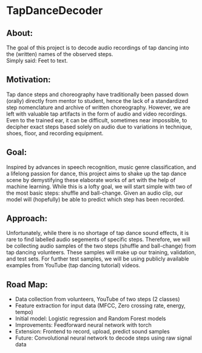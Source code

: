 # TapDanceDecoder 
## About: 
The goal of this project is to decode audio recordings of tap dancing into the (written) names of the observed steps. <br/>Simply said: Feet to text. 
## Motivation: 
Tap dance steps and choreography have traditionally been passed down (orally) directly from mentor to student, hence the lack of a standardized step nomenclature and archive of written choreography. However, we are left with valuable tap artifacts in the form of audio and video recordings. Even to the trained ear, it can be difficult, sometimes near impossible, to decipher exact steps based solely on audio due to variations in technique, shoes, floor, and recording equipment.   
## Goal:
Inspired by advances in speech recognition, music genre classification, and a lifelong passion for dance, this project aims to shake up the tap dance scene by demystifying these elaborate works of art with the help of machine learning. While this is a lofty goal, we will start simple with two of the most basic steps: shuffle and ball-change. Given an audio clip, our model will (hopefully) be able to predict which step has been recorded.
## Approach:
Unfortunately, while there is no shortage of tap dance sound effects, it is rare to find labelled audio segements of specific steps. Therefore, we will be collecting audio samples of the two steps (shuffle and ball-change) from tap dancing volunteers. These samples will make up our training, validation, and test sets. For further test samples, we will be using publicly available examples from YouTube (tap dancing tutorial) videos.

## Road Map:
- Data collection from volunteers, YouTube of two steps (2 classes)
- Feature extraction for input data (MFCC, Zero crossing rate, energy, tempo)
- Initial model: Logistic regression and Random Forest models
- Improvements: Feedforward neural network with torch
- Extension: Frontend to record, upload, predict sound samples
- Future: Convolutional neural network to decode steps using raw signal data
